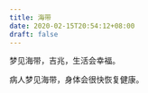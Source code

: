 ```yaml
---
title: 海带
date: 2020-02-15T20:54:12+08:00
draft: false
---
```


梦见海带，吉兆，生活会幸福。<br>


病人梦见海带，身体会很快恢复健康。<br>

